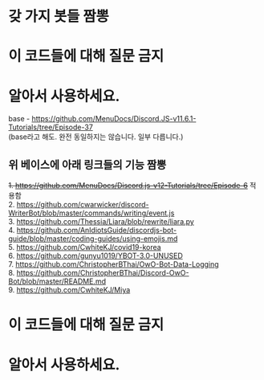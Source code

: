 # 갖 가지 봇들 짬뽕
# 이 코드들에 대해 질문 금지
# 알아서 사용하세요.

base - https://github.com/MenuDocs/Discord.JS-v11.6.1-Tutorials/tree/Episode-37  
(base라고 해도. 완전 동일하지는 않습니다. 일부 다릅니다.)

## 위 베이스에 아래 링크들의 기능 짬뽕

~~1. https://github.com/MenuDocs/Discord.js-v12-Tutorials/tree/Episode-6~~ 적용함  
2. https://github.com/cwarwicker/discord-WriterBot/blob/master/commands/writing/event.js  
3. https://github.com/Thessia/Liara/blob/rewrite/liara.py  
4. https://github.com/AnIdiotsGuide/discordjs-bot-guide/blob/master/coding-guides/using-emojis.md  
5. https://github.com/CwhiteKJ/covid19-korea  
6. https://github.com/gunyu1019/YBOT-3.0-UNUSED  
7. https://github.com/ChristopherBThai/OwO-Bot-Data-Logging  
8. https://github.com/ChristopherBThai/Discord-OwO-Bot/blob/master/README.md  
9. https://github.com/CwhiteKJ/Miya  

# 이 코드들에 대해 질문 금지
# 알아서 사용하세요.